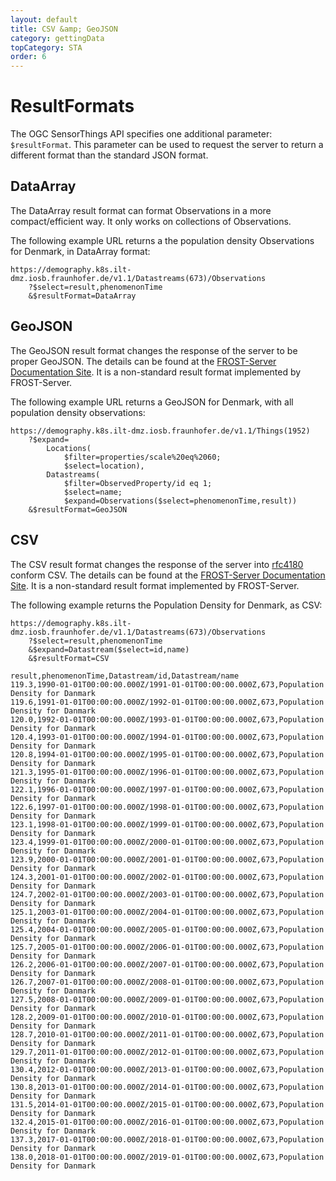```yaml
---
layout: default
title: CSV &amp; GeoJSON
category: gettingData
topCategory: STA
order: 6
---
```


# ResultFormats

The OGC SensorThings API specifies one additional parameter: `$resultFormat`.
This parameter can be used to request the server to return a different format than the standard JSON format.

## DataArray

The DataArray result format can format Observations in a more compact/efficient way.
It only works on collections of Observations.

The following example URL returns a the population density Observations for Denmark, in DataArray format:
```
https://demography.k8s.ilt-dmz.iosb.fraunhofer.de/v1.1/Datastreams(673)/Observations
	?$select=result,phenomenonTime
	&$resultFormat=DataArray
```


## GeoJSON

The GeoJSON result format changes the response of the server to be proper GeoJSON.
The details can be found at the [FROST-Server Documentation Site](https://fraunhoferiosb.github.io/FROST-Server/extensions/GeoJSON-ResultFormat.html).
It is a non-standard result format implemented by FROST-Server.

The following example URL returns a GeoJSON for Denmark, with all population density observations:
```
https://demography.k8s.ilt-dmz.iosb.fraunhofer.de/v1.1/Things(1952)
	?$expand=
		Locations(
			$filter=properties/scale%20eq%2060;
			$select=location),
		Datastreams(
			$filter=ObservedProperty/id eq 1;
			$select=name;
			$expand=Observations($select=phenomenonTime,result))
	&$resultFormat=GeoJSON
```


## CSV

The CSV result format changes the response of the server into [rfc4180](https://tools.ietf.org/html/rfc4180) conform CSV.
The details can be found at the [FROST-Server Documentation Site](https://fraunhoferiosb.github.io/FROST-Server/extensions/CSV-ResultFormat.html).
It is a non-standard result format implemented by FROST-Server.

The following example returns the Population Density for Denmark, as CSV:
```
https://demography.k8s.ilt-dmz.iosb.fraunhofer.de/v1.1/Datastreams(673)/Observations
	?$select=result,phenomenonTime
	&$expand=Datastream($select=id,name)
	&$resultFormat=CSV
```

```CSV
result,phenomenonTime,Datastream/id,Datastream/name
119.3,1990-01-01T00:00:00.000Z/1991-01-01T00:00:00.000Z,673,Population Density for Danmark
119.6,1991-01-01T00:00:00.000Z/1992-01-01T00:00:00.000Z,673,Population Density for Danmark
120.0,1992-01-01T00:00:00.000Z/1993-01-01T00:00:00.000Z,673,Population Density for Danmark
120.4,1993-01-01T00:00:00.000Z/1994-01-01T00:00:00.000Z,673,Population Density for Danmark
120.8,1994-01-01T00:00:00.000Z/1995-01-01T00:00:00.000Z,673,Population Density for Danmark
121.3,1995-01-01T00:00:00.000Z/1996-01-01T00:00:00.000Z,673,Population Density for Danmark
122.1,1996-01-01T00:00:00.000Z/1997-01-01T00:00:00.000Z,673,Population Density for Danmark
122.6,1997-01-01T00:00:00.000Z/1998-01-01T00:00:00.000Z,673,Population Density for Danmark
123.1,1998-01-01T00:00:00.000Z/1999-01-01T00:00:00.000Z,673,Population Density for Danmark
123.4,1999-01-01T00:00:00.000Z/2000-01-01T00:00:00.000Z,673,Population Density for Danmark
123.9,2000-01-01T00:00:00.000Z/2001-01-01T00:00:00.000Z,673,Population Density for Danmark
124.3,2001-01-01T00:00:00.000Z/2002-01-01T00:00:00.000Z,673,Population Density for Danmark
124.7,2002-01-01T00:00:00.000Z/2003-01-01T00:00:00.000Z,673,Population Density for Danmark
125.1,2003-01-01T00:00:00.000Z/2004-01-01T00:00:00.000Z,673,Population Density for Danmark
125.4,2004-01-01T00:00:00.000Z/2005-01-01T00:00:00.000Z,673,Population Density for Danmark
125.7,2005-01-01T00:00:00.000Z/2006-01-01T00:00:00.000Z,673,Population Density for Danmark
126.2,2006-01-01T00:00:00.000Z/2007-01-01T00:00:00.000Z,673,Population Density for Danmark
126.7,2007-01-01T00:00:00.000Z/2008-01-01T00:00:00.000Z,673,Population Density for Danmark
127.5,2008-01-01T00:00:00.000Z/2009-01-01T00:00:00.000Z,673,Population Density for Danmark
128.2,2009-01-01T00:00:00.000Z/2010-01-01T00:00:00.000Z,673,Population Density for Danmark
128.7,2010-01-01T00:00:00.000Z/2011-01-01T00:00:00.000Z,673,Population Density for Danmark
129.7,2011-01-01T00:00:00.000Z/2012-01-01T00:00:00.000Z,673,Population Density for Danmark
130.4,2012-01-01T00:00:00.000Z/2013-01-01T00:00:00.000Z,673,Population Density for Danmark
130.8,2013-01-01T00:00:00.000Z/2014-01-01T00:00:00.000Z,673,Population Density for Danmark
131.5,2014-01-01T00:00:00.000Z/2015-01-01T00:00:00.000Z,673,Population Density for Danmark
132.4,2015-01-01T00:00:00.000Z/2016-01-01T00:00:00.000Z,673,Population Density for Danmark
137.3,2017-01-01T00:00:00.000Z/2018-01-01T00:00:00.000Z,673,Population Density for Danmark
138.0,2018-01-01T00:00:00.000Z/2019-01-01T00:00:00.000Z,673,Population Density for Danmark
```

